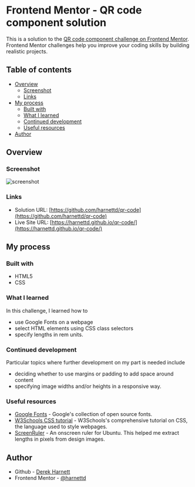 # Frontend Mentor - QR code component solution

This is a solution to the [QR code component challenge on Frontend Mentor](https://www.frontendmentor.io/challenges/qr-code-component-iux_sIO_H). Frontend Mentor challenges help you improve your coding skills by building realistic projects.

## Table of contents

- [Overview](#overview)
  - [Screenshot](#screenshot)
  - [Links](#links)
- [My process](#my-process)
  - [Built with](#built-with)
  - [What I learned](#what-i-learned)
  - [Continued development](#continued-development)
  - [Useful resources](#useful-resources)
- [Author](#author)

## Overview

### Screenshot

![screenshot](./screenshot.jpg)

### Links

- Solution URL: [https://github.com/harnettd/qr-code](https://github.com/harnettd/qr-code)
- Live Site URL: [https://harnettd.github.io/qr-code/](https://harnettd.github.io/qr-code/)

## My process

### Built with

- HTML5
- CSS

### What I learned

In this challenge, I learned how to
- use Google Fonts on a webpage
- select HTML elements using CSS class selectors
- specify lengths in rem units.

### Continued development

Particular topics where further development on my part is needed include
- deciding whether to use margins or padding to add space around content
- specifying image widths and/or heights in a responsive way.

### Useful resources

- [Google Fonts](https://fonts.google.com/) - Google's collection of open source fonts.
- [W3Schools CSS tutorial](https://www.w3schools.com/css/default.asp) - W3Schools's
comprehensive tutorial on CSS, the language used to style webpages.
- [ScreenRuler](https://gnomecoder.wordpress.com/screenruler/) - An onscreen
ruler for Ubuntu. This helped me extract lengths in pixels from design images.

## Author
- Github - [Derek Harnett](https://github.com/harnettd)
- Frontend Mentor - [@harnettd](https://www.frontendmentor.io/profile/harnettd)
